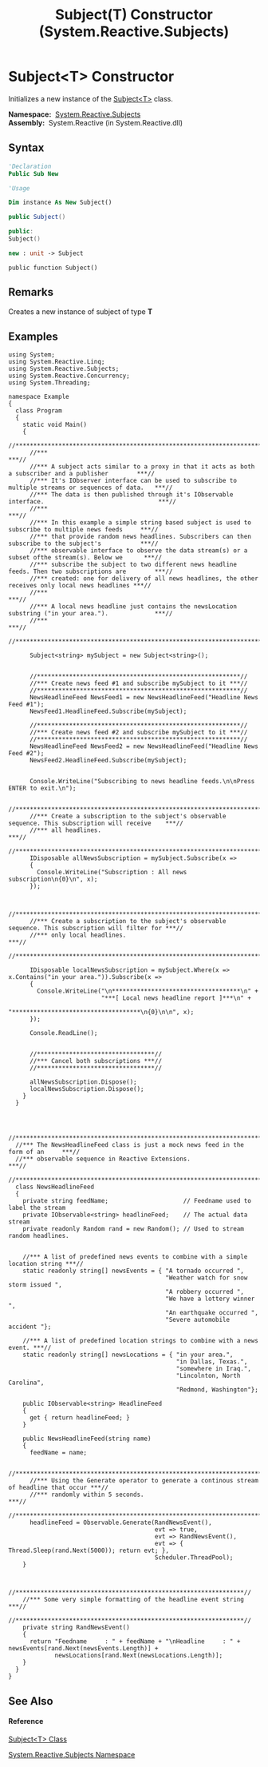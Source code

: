 ﻿---
title: Subject(T) Constructor  (System.Reactive.Subjects)
TOCTitle: Subject(T) Constructor
ms:assetid: M:System.Reactive.Subjects.Subject`1.#ctor
ms:mtpsurl: https://msdn.microsoft.com/en-us/library/Hh211737(v=VS.103)
ms:contentKeyID: 36069183
ms.date: 06/28/2011
mtps_version: v=VS.103
f1_keywords:
- System.Reactive.Subjects.Subject`1.#ctor
- System.Reactive.Subjects.Subject`1.Subject
dev_langs:
- CSharp
- JScript
- VB
- FSharp
- c++
---

# Subject\<T\> Constructor

Initializes a new instance of the [Subject\<T\>](hh229173\(v=vs.103\).md) class.

**Namespace:**  [System.Reactive.Subjects](hh211639\(v=vs.103\).md)  
**Assembly:**  System.Reactive (in System.Reactive.dll)

## Syntax

``` vb
'Declaration
Public Sub New
```

``` vb
'Usage

Dim instance As New Subject()
```

``` csharp
public Subject()
```

``` c++
public:
Subject()
```

``` fsharp
new : unit -> Subject
```

``` jscript
public function Subject()
```

## Remarks

Creates a new instance of subject of type **T**

## Examples

    using System;
    using System.Reactive.Linq;
    using System.Reactive.Subjects;
    using System.Reactive.Concurrency;
    using System.Threading;
    
    namespace Example
    {
      class Program
      {
        static void Main()
        {
          //*****************************************************************************************************//
          //***                                                                                               ***//
          //*** A subject acts similar to a proxy in that it acts as both a subscriber and a publisher        ***//
          //*** It's IObserver interface can be used to subscribe to multiple streams or sequences of data.   ***//
          //*** The data is then published through it's IObservable interface.                                ***//
          //***                                                                                               ***//
          //*** In this example a simple string based subject is used to subscribe to multiple news feeds     ***//
          //*** that provide random news headlines. Subscribers can then subscribe to the subject's           ***//
          //*** observable interface to observe the data stream(s) or a subset ofthe stream(s). Below we      ***//
          //*** subscribe the subject to two different news headline feeds. Then two subscriptions are        ***//
          //*** created: one for delivery of all news headlines, the other receives only local news headlines ***//
          //***                                                                                               ***//
          //*** A local news headline just contains the newsLocation substring ("in your area.").             ***//
          //***                                                                                               ***//
          //*****************************************************************************************************//
    
          Subject<string> mySubject = new Subject<string>();
    
    
          //*********************************************************//
          //*** Create news feed #1 and subscribe mySubject to it ***//
          //*********************************************************//
          NewsHeadlineFeed NewsFeed1 = new NewsHeadlineFeed("Headline News Feed #1");
          NewsFeed1.HeadlineFeed.Subscribe(mySubject);
    
          //*********************************************************//
          //*** Create news feed #2 and subscribe mySubject to it ***//
          //*********************************************************//
          NewsHeadlineFeed NewsFeed2 = new NewsHeadlineFeed("Headline News Feed #2");
          NewsFeed2.HeadlineFeed.Subscribe(mySubject);
    
    
          Console.WriteLine("Subscribing to news headline feeds.\n\nPress ENTER to exit.\n");
    
          //*****************************************************************************************************//
          //*** Create a subscription to the subject's observable sequence. This subscription will receive    ***//
          //*** all headlines.                                                                                ***//
          //*****************************************************************************************************//
          IDisposable allNewsSubscription = mySubject.Subscribe(x => 
          {
            Console.WriteLine("Subscription : All news subscription\n{0}\n", x);
          });
    
    
          //*****************************************************************************************************//
          //*** Create a subscription to the subject's observable sequence. This subscription will filter for ***//
          //*** only local headlines.                                                                         ***//
          //*****************************************************************************************************//
    
          IDisposable localNewsSubscription = mySubject.Where(x => x.Contains("in your area.")).Subscribe(x => 
          {
            Console.WriteLine("\n************************************\n" +
                              "***[ Local news headline report ]***\n" +
                              "************************************\n{0}\n\n", x);
          });
    
          Console.ReadLine();
    
    
          //*********************************//
          //*** Cancel both subscriptions ***//
          //*********************************//
    
          allNewsSubscription.Dispose();
          localNewsSubscription.Dispose();
        }
      }
    
    
    
      //*********************************************************************************//
      //*** The NewsHeadlineFeed class is just a mock news feed in the form of an     ***//
      //*** observable sequence in Reactive Extensions.                               ***//
      //*********************************************************************************//
      class NewsHeadlineFeed
      {
        private string feedName;                     // Feedname used to label the stream
        private IObservable<string> headlineFeed;    // The actual data stream
        private readonly Random rand = new Random(); // Used to stream random headlines.
    
    
        //*** A list of predefined news events to combine with a simple location string ***//
        static readonly string[] newsEvents = { "A tornado occurred ",
                                                "Weather watch for snow storm issued ",
                                                "A robbery occurred ",
                                                "We have a lottery winner ",
                                                "An earthquake occurred ",
                                                "Severe automobile accident "};
    
        //*** A list of predefined location strings to combine with a news event. ***//
        static readonly string[] newsLocations = { "in your area.",
                                                   "in Dallas, Texas.",
                                                   "somewhere in Iraq.",
                                                   "Lincolnton, North Carolina",
                                                   "Redmond, Washington"};
    
        public IObservable<string> HeadlineFeed
        {
          get { return headlineFeed; }
        }
    
        public NewsHeadlineFeed(string name)
        {
          feedName = name;
    
          //*****************************************************************************************//
          //*** Using the Generate operator to generate a continous stream of headline that occur ***//
          //*** randomly within 5 seconds.                                                        ***//
          //*****************************************************************************************//
          headlineFeed = Observable.Generate(RandNewsEvent(),
                                             evt => true,
                                             evt => RandNewsEvent(),
                                             evt => { Thread.Sleep(rand.Next(5000)); return evt; },
                                             Scheduler.ThreadPool);
        }
    
    
        //****************************************************************//
        //*** Some very simple formatting of the headline event string ***//
        //****************************************************************//
        private string RandNewsEvent()
        {
          return "Feedname     : " + feedName + "\nHeadline     : " + newsEvents[rand.Next(newsEvents.Length)] + 
                 newsLocations[rand.Next(newsLocations.Length)];
        }
      }
    }

## See Also

#### Reference

[Subject\<T\> Class](hh229173\(v=vs.103\).md)

[System.Reactive.Subjects Namespace](hh211639\(v=vs.103\).md)

